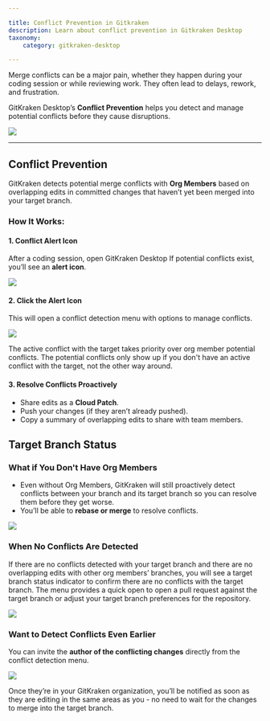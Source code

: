 ```yaml
---

title: Conflict Prevention in Gitkraken
description: Learn about conflict prevention in Gitkraken Desktop
taxonomy:
    category: gitkraken-desktop

---
```


Merge conflicts can be a major pain, whether they happen during your coding session or while reviewing work. They often lead to delays, rework, and frustration.  

GitKraken Desktop’s **Conflict Prevention** helps you detect and manage potential conflicts before they cause disruptions.  

<img src="/wp-content/uploads/GKD-conflict-prevention.png" class="help-center-img img-bordered">

---

## Conflict Prevention

GitKraken detects potential merge conflicts with **Org Members** based on overlapping edits in committed changes that haven’t yet been merged into your target branch.  

### How It Works:

#### 1. Conflict Alert Icon
After a coding session, open GitKraken Desktop If potential conflicts exist, you’ll see an **alert icon**.

<img src="/wp-content/uploads/GKD-org-member-conflict.png" class="help-center-img img-bordered">

#### 2. Click the Alert Icon

This will open a conflict detection menu with options to manage conflicts.  

<img src="/wp-content/uploads/GKD-unfurl-org-member-conflict.png" class="help-center-img img-bordered">

<div class='callout callout--success'>
    <p>The active conflict with the target takes priority over org member potential conflicts. The potential conflicts only show up if you don't have an active conflict with the target, not the other way around.</p>
</div>

#### 3. Resolve Conflicts Proactively  
- Share edits as a **Cloud Patch**.  
- Push your changes (if they aren’t already pushed).  
- Copy a summary of overlapping edits to share with team members.  

## Target Branch Status
### What if You Don't Have Org Members
- Even without Org Members, GitKraken will still proactively detect conflicts between your branch and its target branch so you can resolve them before they get worse.  
- You’ll be able to **rebase or merge** to resolve conflicts. 

<img src="/wp-content/uploads/GKD-non-org-conflict-menu.png" class="help-center-img img-bordered">

### When No Conflicts Are Detected
If there are no conflicts detected with your target branch and there are no overlapping edits with other org members’ branches, you will see a target branch status indicator to confirm there are no conflicts with the target branch. The menu provides a quick open to open a pull request against the target branch or adjust your target branch preferences for the repository.

<img src="/wp-content/uploads/GKD-no-conflict-detected-with-PR.png" class="help-center-img img-bordered">

### Want to Detect Conflicts Even Earlier

You can invite the **author of the conflicting changes** directly from the conflict detection menu. 

<img src="/wp-content/uploads/GKD-invite-org-member-conflict.png" class="help-center-img img-bordered">

Once they’re in your GitKraken organization, you’ll be notified as soon as they are editing in the same areas as you - no need to wait for the changes to merge into the target branch.